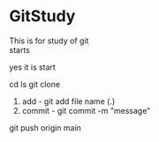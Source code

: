 # GitStudy

This is for study of git <br>
starts
 
 yes it is start

 cd
 ls
git clone

1. add - git add file name (.)
2. commit - git commit -m "message"

git push origin main